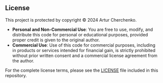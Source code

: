 ## License

This project is protected by copyright © 2024 Artur Cherchenko.  

- **Personal and Non-Commercial Use**: You are free to use, modify, and distribute this code for personal or educational purposes, provided proper credit is given to the original author.  
- **Commercial Use**: Use of this code for commercial purposes, including in products or services intended for financial gain, is strictly prohibited without prior written consent and a commercial license agreement from the author.  

For the complete license terms, please see the [LICENSE](./LICENSE) file included in this repository.  